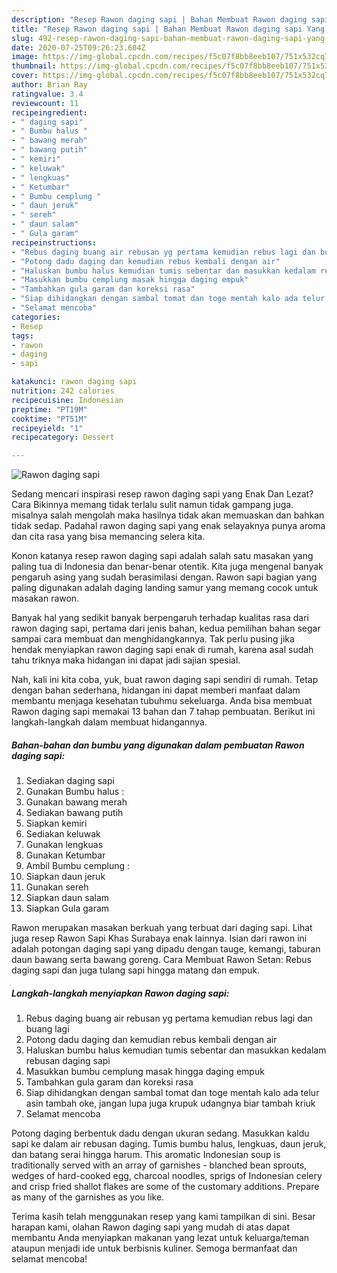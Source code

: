 ```yaml
---
description: "Resep Rawon daging sapi | Bahan Membuat Rawon daging sapi Yang Sedap"
title: "Resep Rawon daging sapi | Bahan Membuat Rawon daging sapi Yang Sedap"
slug: 492-resep-rawon-daging-sapi-bahan-membuat-rawon-daging-sapi-yang-sedap
date: 2020-07-25T09:26:23.604Z
image: https://img-global.cpcdn.com/recipes/f5c07f8bb8eeb107/751x532cq70/rawon-daging-sapi-foto-resep-utama.jpg
thumbnail: https://img-global.cpcdn.com/recipes/f5c07f8bb8eeb107/751x532cq70/rawon-daging-sapi-foto-resep-utama.jpg
cover: https://img-global.cpcdn.com/recipes/f5c07f8bb8eeb107/751x532cq70/rawon-daging-sapi-foto-resep-utama.jpg
author: Brian Ray
ratingvalue: 3.4
reviewcount: 11
recipeingredient:
- " daging sapi"
- " Bumbu halus "
- " bawang merah"
- " bawang putih"
- " kemiri"
- " keluwak"
- " lengkuas"
- " Ketumbar"
- " Bumbu cemplung "
- " daun jeruk"
- " sereh"
- " daun salam"
- " Gula garam"
recipeinstructions:
- "Rebus daging buang air rebusan yg pertama kemudian rebus lagi dan buang lagi"
- "Potong dadu daging dan kemudian rebus kembali dengan air"
- "Haluskan bumbu halus kemudian tumis sebentar dan masukkan kedalam rebusan daging sapi"
- "Masukkan bumbu cemplung masak hingga daging empuk"
- "Tambahkan gula garam dan koreksi rasa"
- "Siap dihidangkan dengan sambal tomat dan toge mentah kalo ada telur asin tambah oke, jangan lupa juga krupuk udangnya biar tambah kriuk"
- "Selamat mencoba"
categories:
- Resep
tags:
- rawon
- daging
- sapi

katakunci: rawon daging sapi 
nutrition: 242 calories
recipecuisine: Indonesian
preptime: "PT19M"
cooktime: "PT51M"
recipeyield: "1"
recipecategory: Dessert

---
```



![Rawon daging sapi](https://img-global.cpcdn.com/recipes/f5c07f8bb8eeb107/751x532cq70/rawon-daging-sapi-foto-resep-utama.jpg)

Sedang mencari inspirasi resep rawon daging sapi yang Enak Dan Lezat? Cara Bikinnya memang tidak terlalu sulit namun tidak gampang juga. misalnya salah mengolah maka hasilnya tidak akan memuaskan dan bahkan tidak sedap. Padahal rawon daging sapi yang enak selayaknya punya aroma dan cita rasa yang bisa memancing selera kita.

Konon katanya resep rawon daging sapi adalah salah satu masakan yang paling tua di Indonesia dan benar-benar otentik. Kita juga mengenal banyak pengaruh asing yang sudah berasimilasi dengan. Rawon sapi bagian yang paling digunakan adalah daging landing samur yang memang cocok untuk masakan rawon.

Banyak hal yang sedikit banyak berpengaruh terhadap kualitas rasa dari rawon daging sapi, pertama dari jenis bahan, kedua pemilihan bahan segar sampai cara membuat dan menghidangkannya. Tak perlu pusing jika hendak menyiapkan rawon daging sapi enak di rumah, karena asal sudah tahu triknya maka hidangan ini dapat jadi sajian spesial.


Nah, kali ini kita coba, yuk, buat rawon daging sapi sendiri di rumah. Tetap dengan bahan sederhana, hidangan ini dapat memberi manfaat dalam membantu menjaga kesehatan tubuhmu sekeluarga. Anda bisa membuat Rawon daging sapi memakai 13 bahan dan 7 tahap pembuatan. Berikut ini langkah-langkah dalam membuat hidangannya.

<!--inarticleads1-->

##### Bahan-bahan dan bumbu yang digunakan dalam pembuatan Rawon daging sapi:

1. Sediakan  daging sapi
1. Gunakan  Bumbu halus :
1. Gunakan  bawang merah
1. Sediakan  bawang putih
1. Siapkan  kemiri
1. Sediakan  keluwak
1. Gunakan  lengkuas
1. Gunakan  Ketumbar
1. Ambil  Bumbu cemplung :
1. Siapkan  daun jeruk
1. Gunakan  sereh
1. Siapkan  daun salam
1. Siapkan  Gula garam


Rawon merupakan masakan berkuah yang terbuat dari daging sapi. Lihat juga resep Rawon Sapi Khas Surabaya enak lainnya. Isian dari rawon ini adalah potongan daging sapi yang dipadu dengan tauge, kemangi, taburan daun bawang serta bawang goreng. Cara Membuat Rawon Setan: Rebus daging sapi dan juga tulang sapi hingga matang dan empuk. 

<!--inarticleads2-->

##### Langkah-langkah menyiapkan Rawon daging sapi:

1. Rebus daging buang air rebusan yg pertama kemudian rebus lagi dan buang lagi
1. Potong dadu daging dan kemudian rebus kembali dengan air
1. Haluskan bumbu halus kemudian tumis sebentar dan masukkan kedalam rebusan daging sapi
1. Masukkan bumbu cemplung masak hingga daging empuk
1. Tambahkan gula garam dan koreksi rasa
1. Siap dihidangkan dengan sambal tomat dan toge mentah kalo ada telur asin tambah oke, jangan lupa juga krupuk udangnya biar tambah kriuk
1. Selamat mencoba


Potong daging berbentuk dadu dengan ukuran sedang. Masukkan kaldu sapi ke dalam air rebusan daging. Tumis bumbu halus, lengkuas, daun jeruk, dan batang serai hingga harum. This aromatic Indonesian soup is traditionally served with an array of garnishes - blanched bean sprouts, wedges of hard-cooked egg, charcoal noodles, sprigs of Indonesian celery and crisp fried shallot flakes are some of the customary additions. Prepare as many of the garnishes as you like. 

Terima kasih telah menggunakan resep yang kami tampilkan di sini. Besar harapan kami, olahan Rawon daging sapi yang mudah di atas dapat membantu Anda menyiapkan makanan yang lezat untuk keluarga/teman ataupun menjadi ide untuk berbisnis kuliner. Semoga bermanfaat dan selamat mencoba!
